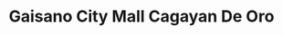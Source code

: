 ---
title: "Gaisano City Mall Cagayan De Oro"
url: /cagayan-de-oro-city/gaisano-city-mall-cagayan-de-oro/
shop: mall
---